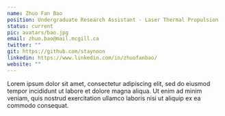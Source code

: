 ```yaml
---
name: Zhuo Fan Bao
position: Undergraduate Research Assistant - Laser Thermal Propulsion
status: current
pic: avatars/bao.jpg
email: zhuo.bao@mail.mcgill.ca
twitter: ""
git: https://github.com/staynoon
linkedin: https://www.linkedin.com/in/zhuofanbao/
website: ""
---
```


Lorem ipsum dolor sit amet, consectetur adipiscing elit, sed do eiusmod tempor incididunt ut labore et dolore magna aliqua. Ut enim ad minim veniam, quis nostrud exercitation ullamco laboris nisi ut aliquip ex ea commodo consequat.